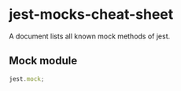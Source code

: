 # jest-mocks-cheat-sheet

A document lists all known mock methods of jest.

## Mock module

```javascript
jest.mock;
```
